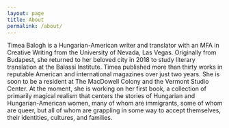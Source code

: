 ```yaml
---
layout: page
title: About
permalink: /about/
---
```


Timea Balogh is a Hungarian-American writer and translator with an MFA in Creative Writing
from the University of Nevada, Las Vegas. Originally from Budapest, she returned to her
beloved city in 2018 to study literary translation at the Balassi Institute. Timea published more
than thirty works in reputable American and international magazines over just two years. She is
soon to be a resident at The MacDowell Colony and the Vermont Studio Center. At the moment,
she is working on her first book, a collection of primarily magical realism that centers the stories
of Hungarian and Hungarian-American women, many of whom are immigrants, some of whom
are queer, but all of whom are grappling in some way to accept themselves, their identities,
cultures, and families.
